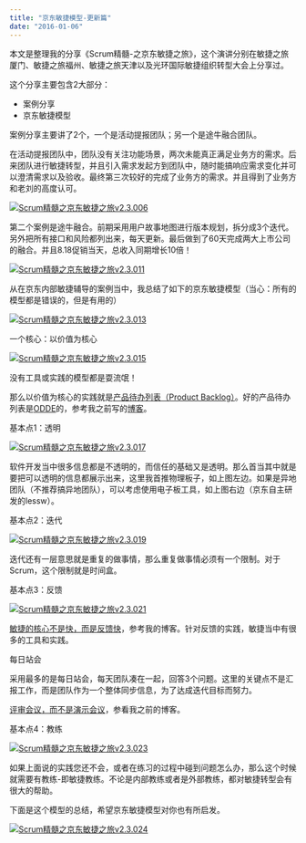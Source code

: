 ```yaml
---
title: "京东敏捷模型-更新篇"
date: "2016-01-06"
---
```


本文是整理我的分享《Scrum精髓-之京东敏捷之旅》，这个演讲分别在敏捷之旅厦门、敏捷之旅福州、敏捷之旅天津以及光环国际敏捷组织转型大会上分享过。

这个分享主要包含2大部分：

- 案例分享
- 京东敏捷模型

案例分享主要讲了2个，一个是活动提报团队；另一个是途牛融合团队。

在活动提报团队中，团队没有关注功能场景，两次未能真正满足业务方的需求。后来团队进行敏捷转型，并且引入需求发起方到团队中，随时能搞响应需求变化并可以澄清需求以及验收。最终第三次较好的完成了业务方的需求。并且得到了业务方和老刘的高度认可。

[![Scrum精髓之京东敏捷之旅v2.3.006](/wp-content/uploads/2016/01/Scrum精髓之京东敏捷之旅v2.3.006-1024x768.jpeg)](/wp-content/uploads/2016/01/Scrum精髓之京东敏捷之旅v2.3.006.jpeg)

第二个案例是途牛融合。前期采用用户故事地图进行版本规划，拆分成3个迭代。另外把所有接口和风险都列出来，每天更新。最后做到了60天完成两大上市公司的融合。并且8.18促销当天，总收入同期增长10倍！

[![Scrum精髓之京东敏捷之旅v2.3.011](/wp-content/uploads/2016/01/Scrum精髓之京东敏捷之旅v2.3.011-1024x768.jpeg)](/wp-content/uploads/2016/01/Scrum精髓之京东敏捷之旅v2.3.011.jpeg)

从在京东内部敏捷辅导的案例当中，我总结了如下的京东敏捷模型（当心：所有的模型都是错误的，但是有用的）

[![Scrum精髓之京东敏捷之旅v2.3.013](/wp-content/uploads/2016/01/Scrum精髓之京东敏捷之旅v2.3.013-1024x768.jpeg)](/wp-content/uploads/2016/01/Scrum精髓之京东敏捷之旅v2.3.013.jpeg)

一个核心：以价值为核心

[![Scrum精髓之京东敏捷之旅v2.3.015](/wp-content/uploads/2016/01/Scrum精髓之京东敏捷之旅v2.3.015-1024x768.jpeg)](/wp-content/uploads/2016/01/Scrum精髓之京东敏捷之旅v2.3.015.jpeg)

没有工具或实践的模型都是耍流氓！

那么以价值为核心的实践就是[产品待办列表（Product Backlog）](https://bobjiang.com/agile-coach/product_backlog_user_story.html)。好的产品待办列表是[ODDE](https://bobjiang.com/agile-coach/user_story_odde_5c.html)的，参考我之前写的[博客](https://bobjiang.com/agile-coach/user_story_odde_5c.html)。

基本点1：透明

[![Scrum精髓之京东敏捷之旅v2.3.017](/wp-content/uploads/2016/01/Scrum精髓之京东敏捷之旅v2.3.017-1024x768.jpeg)](/wp-content/uploads/2016/01/Scrum精髓之京东敏捷之旅v2.3.017.jpeg)

软件开发当中很多信息都是不透明的，而信任的基础又是透明。那么首当其中就是要把可以透明的信息都展示出来，这里我首推物理板子，如上图左边。如果是异地团队（不推荐搞异地团队），可以考虑使用电子板工具，如上图右边（京东自主研发的lessw）。

基本点2：迭代

[![Scrum精髓之京东敏捷之旅v2.3.019](/wp-content/uploads/2016/01/Scrum精髓之京东敏捷之旅v2.3.019-300x225.jpeg)](/wp-content/uploads/2016/01/Scrum精髓之京东敏捷之旅v2.3.019.jpeg)

迭代还有一层意思就是重复的做事情，那么重复做事情必须有一个限制。对于Scrum，这个限制就是时间盒。

基本点3：反馈

[![Scrum精髓之京东敏捷之旅v2.3.021](/wp-content/uploads/2016/01/Scrum精髓之京东敏捷之旅v2.3.021-300x225.jpeg)](/wp-content/uploads/2016/01/Scrum精髓之京东敏捷之旅v2.3.021.jpeg)

[敏捷的核心不是快，而是反馈快](https://bobjiang.com/scrum/essential-scrum/agile-is-not-quick.html)，参考我的博客。针对反馈的实践，敏捷当中有很多的工具和实践。

每日站会

采用最多的是每日站会，每天团队凑在一起，回答3个问题。这里的关键点不是汇报工作，而是团队作为一个整体同步信息，为了达成迭代目标而努力。

[评审会议，而不是演示会议](https://bobjiang.com/translation/sprint-review-not-sprint-demo.html)，参看我之前的博客。

基本点4：教练

[![Scrum精髓之京东敏捷之旅v2.3.023](/wp-content/uploads/2016/01/Scrum精髓之京东敏捷之旅v2.3.023-300x225.jpeg)](/wp-content/uploads/2016/01/Scrum精髓之京东敏捷之旅v2.3.023.jpeg)

如果上面说的实践您还不会，或者在练习的过程中碰到问题怎么办，那么这个时候就需要有教练-即敏捷教练。不论是内部教练或者是外部教练，都对敏捷转型会有很大的帮助。

下面是这个模型的总结，希望京东敏捷模型对你也有所启发。

[![Scrum精髓之京东敏捷之旅v2.3.024](/wp-content/uploads/2016/01/Scrum精髓之京东敏捷之旅v2.3.024-1024x768.jpeg)](/wp-content/uploads/2016/01/Scrum精髓之京东敏捷之旅v2.3.024.jpeg)
